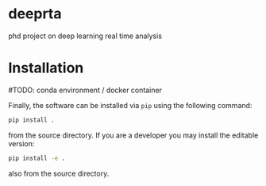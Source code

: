 # deeprta

phd project on deep learning real time analysis

# Installation

#TODO: conda environment / docker container

Finally, the software can be installed via `pip` using the following command:

```bash
pip install .
```

from the source directory. If you are a developer you may install the editable version:

```bash
pip install -e .
```

also from the source directory.
